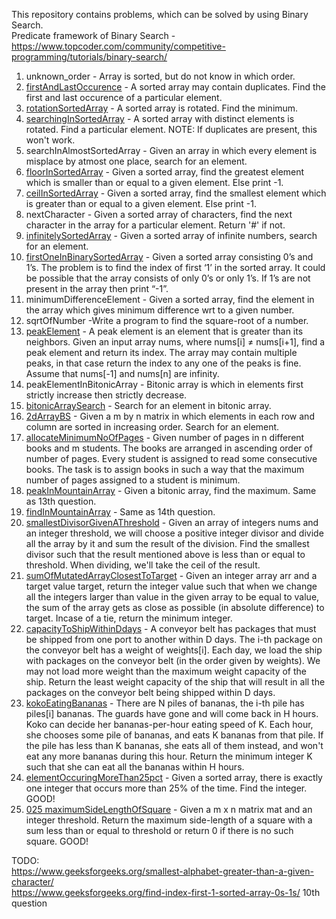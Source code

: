 This repository contains problems, which can be solved by using Binary Search.<br>
Predicate framework of Binary Search - https://www.topcoder.com/community/competitive-programming/tutorials/binary-search/<br>

1. unknown_order - Array is sorted, but do not know in which order.<br>
2. [firstAndLastOccurence](https://leetcode.com/problems/find-first-and-last-position-of-element-in-sorted-array/) - A sorted array may contain duplicates. Find the first and last occurence of a particular element. <br>
3. [rotationSortedArray](https://leetcode.com/problems/find-minimum-in-rotated-sorted-array) - A sorted array is rotated. Find the minimum. <br>
4. [searchingInSortedArray](https://leetcode.com/problems/search-in-rotated-sorted-array/) - A sorted array with distinct elements is rotated. Find a particular element. NOTE: If duplicates are present, this won't work. <br>
5. searchInAlmostSortedArray - Given an array in which every element is misplace by atmost one place, search for an element.<br>
6. [floorInSortedArray](https://www.geeksforgeeks.org/floor-in-a-sorted-array/) - Given a sorted array, find the greatest element which is smaller than or equal to a given element. Else print -1. <br>
7. [ceilInSortedArray](https://www.geeksforgeeks.org/ceiling-in-a-sorted-array/) - Given a sorted array, find the smallest element which is greater than or equal to a given element. Else print -1. <br>
8. nextCharacter - Given a sorted array of characters, find the next character in the array for a particular element. Return '#' if not.
9. [infinitelySortedArray](https://www.geeksforgeeks.org/find-position-element-sorted-array-infinite-numbers/) - Given a sorted array of infinite numbers, search for an element.
10. [firstOneInBinarySortedArray](https://www.geeksforgeeks.org/find-index-first-1-sorted-array-0s-1s/) - Given a sorted array consisting 0’s and 1’s. The problem is to find the index of first ‘1’ in the sorted array. It could be possible that the array consists of only 0’s or only 1’s. If 1’s are not present in the array then print “-1”. <br>
11. minimumDifferenceElement - Given a sorted array, find the element in the array which gives minimum difference wrt to a given number. <br>
11. sqrtOfNumber -Write a program to find the square-root of a number.<br>
12. [peakElement](https://leetcode.com/problems/find-peak-element/) - A peak element is an element that is greater than its neighbors. Given an input array nums, where nums[i] ≠ nums[i+1], find a peak element and return its index. The array may contain multiple peaks, in that case return the index to any one of the peaks is fine. Assume that nums[-1] and nums[n] are infinity. <br>
13. peakElementInBitonicArray - Bitonic array is which in elements first strictly increase then strictly decrease.<br>
14. [bitonicArraySearch](https://www.geeksforgeeks.org/find-element-bitonic-array/) - Search for an element in bitonic array. <br>
15. [2dArrayBS](https://leetcode.com/problems/search-a-2d-matrix-ii/) - Given a m by n matrix in which elements in each row and column are sorted in increasing order. Search for an element. <br>
16. [allocateMinimumNoOfPages](https://www.geeksforgeeks.org/allocate-minimum-number-pages/) - Given number of pages in n different books and m students. The books are arranged in ascending order of number of pages. Every student is assigned to read some consecutive books. The task is to assign books in such a way that the maximum number of pages assigned to a student is minimum. <br>
17. [peakInMountainArray](https://leetcode.com/problems/peak-index-in-a-mountain-array/) - Given a bitonic array, find the maximum. Same as 13th question. <br>
18. [findInMountainArray](https://leetcode.com/problems/find-in-mountain-array/) - Same as 14th question. <br>
19. [smallestDivisorGivenAThreshold](https://leetcode.com/problems/find-the-smallest-divisor-given-a-threshold/) - Given an array of integers nums and an integer threshold, we will choose a positive integer divisor and divide all the array by it and sum the result of the division. Find the smallest divisor such that the result mentioned above is less than or equal to threshold. When dividing, we'll take the ceil of the result.<br>
20. [sumOfMutatedArrayClosestToTarget](https://leetcode.com/problems/sum-of-mutated-array-closest-to-target/) - Given an integer array arr and a target value target, return the integer value such that when we change all the integers larger than value in the given array to be equal to value, the sum of the array gets as close as possible (in absolute difference) to target. Incase of a tie, return the minimum integer.<br>
21. [capacityToShipWithinDdays](https://leetcode.com/problems/capacity-to-ship-packages-within-d-days/) - A conveyor belt has packages that must be shipped from one port to another within D days. The i-th package on the conveyor belt has a weight of weights[i].  Each day, we load the ship with packages on the conveyor belt (in the order given by weights). We may not load more weight than the maximum weight capacity of the ship. Return the least weight capacity of the ship that will result in all the packages on the conveyor belt being shipped within D days.<br>
22. [kokoEatingBananas](https://leetcode.com/problems/koko-eating-bananas/) - There are N piles of bananas, the i-th pile has piles[i] bananas.  The guards have gone and will come back in H hours. Koko can decide her bananas-per-hour eating speed of K.  Each hour, she chooses some pile of bananas, and eats K bananas from that pile.  If the pile has less than K bananas, she eats all of them instead, and won't eat any more bananas during this hour. Return the minimum integer K such that she can eat all the bananas within H hours.
24. [elementOccuringMoreThan25pct](https://leetcode.com/problems/element-appearing-more-than-25-in-sorted-array/) - Given a sorted array, there is exactly one integer that occurs more than 25% of the time. Find the integer. GOOD!<br>
25. [025 maximumSideLengthOfSquare](https://leetcode.com/problems/maximum-side-length-of-a-square-with-sum-less-than-or-equal-to-threshold/) - Given a m x n matrix mat and an integer threshold. Return the maximum side-length of a square with a sum less than or equal to threshold or return 0 if there is no such square. GOOD!<br>





TODO:<br>
https://www.geeksforgeeks.org/smallest-alphabet-greater-than-a-given-character/<br>
https://www.geeksforgeeks.org/find-index-first-1-sorted-array-0s-1s/ 10th question<br> 
  

